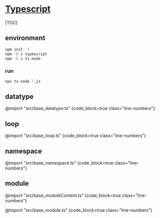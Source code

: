 <link rel="stylesheet" href="https://zhmhbest.gitee.io/hellomathematics/style/index.css">
<script src="https://zhmhbest.gitee.io/hellomathematics/style/index.js"></script>

# [Typescript](../index.html)

[TOC]

## environment

```bash
npm init -f
npm -D i typescript
npm -D i ts-node
```

### run

```bash
npx ts-node ?.js
```

## datatype

@import "src/base_datatype.ts" {code_block=true class="line-numbers"}

## loop

@import "src/base_loop.ts" {code_block=true class="line-numbers"}

## namespace

@import "src/base_namespace.ts" {code_block=true class="line-numbers"}

## module

@import "src/base_moduleContent.ts" {code_block=true class="line-numbers"}

@import "src/base_module.ts" {code_block=true class="line-numbers"}
